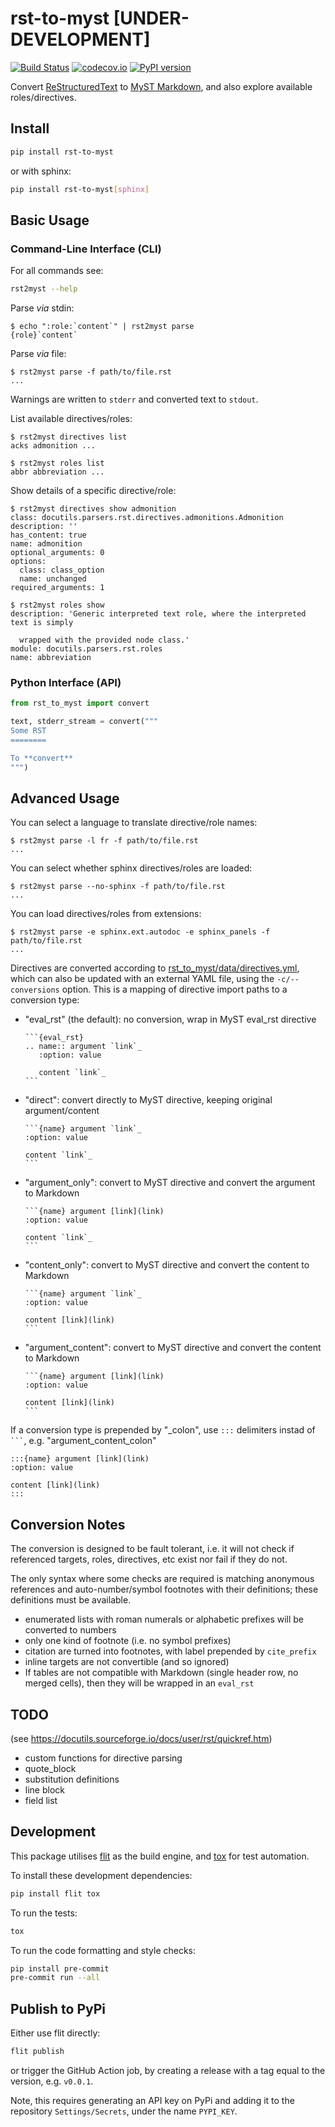# rst-to-myst [UNDER-DEVELOPMENT]

[![Build Status][ci-badge]][ci-link]
[![codecov.io][cov-badge]][cov-link]
[![PyPI version][pypi-badge]][pypi-link]

Convert [ReStructuredText](https://docutils.sourceforge.io/) to [MyST Markdown](https://myst-parser.readthedocs.io/),
and also explore available roles/directives.

## Install

```bash
pip install rst-to-myst
```

or with sphinx:

```bash
pip install rst-to-myst[sphinx]
```

## Basic Usage

### Command-Line Interface (CLI)

For all commands see:

```bash
rst2myst --help
```

Parse *via* stdin:

```console
$ echo ":role:`content`" | rst2myst parse
{role}`content`
```

Parse *via* file:

```console
$ rst2myst parse -f path/to/file.rst
...
```

Warnings are written to `stderr` and converted text to `stdout`.

List available directives/roles:

```console
$ rst2myst directives list
acks admonition ...

$ rst2myst roles list
abbr abbreviation ...
```

Show details of a specific directive/role:

```console
$ rst2myst directives show admonition
class: docutils.parsers.rst.directives.admonitions.Admonition
description: ''
has_content: true
name: admonition
optional_arguments: 0
options:
  class: class_option
  name: unchanged
required_arguments: 1

$ rst2myst roles show
description: 'Generic interpreted text role, where the interpreted text is simply

  wrapped with the provided node class.'
module: docutils.parsers.rst.roles
name: abbreviation
```

### Python Interface (API)

```python
from rst_to_myst import convert

text, stderr_stream = convert("""
Some RST
========

To **convert**
""")
```

## Advanced Usage

You can select a language to translate directive/role names:

```console
$ rst2myst parse -l fr -f path/to/file.rst
...
```

You can select whether sphinx directives/roles are loaded:

```console
$ rst2myst parse --no-sphinx -f path/to/file.rst
...
```

You can load directives/roles from extensions:

```console
$ rst2myst parse -e sphinx.ext.autodoc -e sphinx_panels -f path/to/file.rst
...
```

Directives are converted according to [rst_to_myst/data/directives.yml](rst_to_myst/data/directives.yml), which can also be updated with an external YAML file, using the `-c/--conversions` option.
This is a mapping of directive import paths to a conversion type:

- "eval_rst" (the default): no conversion, wrap in MyST eval_rst directive
  ````
  ```{eval_rst}
  .. name:: argument `link`_
     :option: value

     content `link`_
  ```
  ````
- "direct": convert directly to MyST directive, keeping original argument/content
  ````
  ```{name} argument `link`_
  :option: value

  content `link`_
  ```
  ````
- "argument_only":  convert to MyST directive and convert the argument to Markdown
  ````
  ```{name} argument [link](link)
  :option: value

  content `link`_
  ```
  ````
- "content_only":  convert to MyST directive and convert the content to Markdown
  ````
  ```{name} argument `link`_
  :option: value

  content [link](link)
  ```
  ````
- "argument_content":  convert to MyST directive and convert the content to Markdown
  ````
  ```{name} argument [link](link)
  :option: value

  content [link](link)
  ```
  ````

If a conversion type is prepended by "_colon", use `:::` delimiters instad of ```` ``` ````,
e.g. "argument_content_colon"

````
:::{name} argument [link](link)
:option: value

content [link](link)
:::
````

## Conversion Notes

The conversion is designed to be fault tolerant,
i.e. it will not check if referenced targets, roles, directives, etc exist nor fail if they do not.

The only syntax where some checks are required is matching anonymous references and auto-number/symbol footnotes with their definitions; these definitions must be available.

- enumerated lists with roman numerals or alphabetic prefixes will be converted to numbers
- only one kind of footnote (i.e. no symbol prefixes)
- citation are turned into footnotes, with label prepended by `cite_prefix`
- inline targets are not convertible (and so ignored)
- If tables are not compatible with Markdown (single header row, no merged cells), then they will be wrapped in an `eval_rst`

## TODO

(see <https://docutils.sourceforge.io/docs/user/rst/quickref.htm>)

- custom functions for directive parsing
- quote_block
- substitution definitions
- line block
- field list

## Development

This package utilises [flit](https://flit.readthedocs.io) as the build engine, and [tox](https://tox.readthedocs.io) for test automation.

To install these development dependencies:

```bash
pip install flit tox
```

To run the tests:

```bash
tox
```

To run the code formatting and style checks:

```bash
pip install pre-commit
pre-commit run --all
```

## Publish to PyPi

Either use flit directly:

```bash
flit publish
```

or trigger the GitHub Action job, by creating a release with a tag equal to the version, e.g. `v0.0.1`.

Note, this requires generating an API key on PyPi and adding it to the repository `Settings/Secrets`, under the name `PYPI_KEY`.

[ci-badge]: https://github.com/executablebooks/rst-to-myst/workflows/CI/badge.svg?branch=main
[ci-link]: https://github.com/executablebooks/rst-to-myst/actions?query=workflow%3ACI+branch%3Amain+event%3Apush
[cov-badge]: https://codecov.io/gh/executablebooks/rst-to-myst/branch/main/graph/badge.svg
[cov-link]: https://codecov.io/gh/executablebooks/rst-to-myst
[pypi-badge]: https://img.shields.io/pypi/v/rst-to-myst.svg
[pypi-link]: https://pypi.org/project/rst-to-myst
